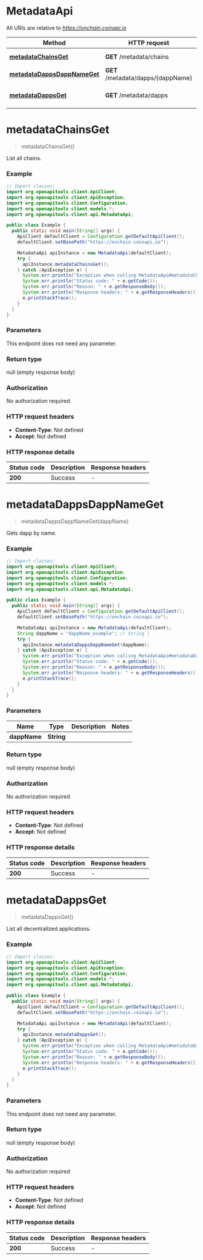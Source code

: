 # MetadataApi

All URIs are relative to *https://onchain.coinapi.io*

| Method | HTTP request | Description |
|------------- | ------------- | -------------|
| [**metadataChainsGet**](MetadataApi.md#metadataChainsGet) | **GET** /metadata/chains | List all chains. |
| [**metadataDappsDappNameGet**](MetadataApi.md#metadataDappsDappNameGet) | **GET** /metadata/dapps/{dappName} | Gets dapp by name. |
| [**metadataDappsGet**](MetadataApi.md#metadataDappsGet) | **GET** /metadata/dapps | List all decentralized applications. |


<a id="metadataChainsGet"></a>
# **metadataChainsGet**
> metadataChainsGet()

List all chains.

### Example
```java
// Import classes:
import org.openapitools.client.ApiClient;
import org.openapitools.client.ApiException;
import org.openapitools.client.Configuration;
import org.openapitools.client.models.*;
import org.openapitools.client.api.MetadataApi;

public class Example {
  public static void main(String[] args) {
    ApiClient defaultClient = Configuration.getDefaultApiClient();
    defaultClient.setBasePath("https://onchain.coinapi.io");

    MetadataApi apiInstance = new MetadataApi(defaultClient);
    try {
      apiInstance.metadataChainsGet();
    } catch (ApiException e) {
      System.err.println("Exception when calling MetadataApi#metadataChainsGet");
      System.err.println("Status code: " + e.getCode());
      System.err.println("Reason: " + e.getResponseBody());
      System.err.println("Response headers: " + e.getResponseHeaders());
      e.printStackTrace();
    }
  }
}
```

### Parameters
This endpoint does not need any parameter.

### Return type

null (empty response body)

### Authorization

No authorization required

### HTTP request headers

 - **Content-Type**: Not defined
 - **Accept**: Not defined

### HTTP response details
| Status code | Description | Response headers |
|-------------|-------------|------------------|
| **200** | Success |  -  |

<a id="metadataDappsDappNameGet"></a>
# **metadataDappsDappNameGet**
> metadataDappsDappNameGet(dappName)

Gets dapp by name.

### Example
```java
// Import classes:
import org.openapitools.client.ApiClient;
import org.openapitools.client.ApiException;
import org.openapitools.client.Configuration;
import org.openapitools.client.models.*;
import org.openapitools.client.api.MetadataApi;

public class Example {
  public static void main(String[] args) {
    ApiClient defaultClient = Configuration.getDefaultApiClient();
    defaultClient.setBasePath("https://onchain.coinapi.io");

    MetadataApi apiInstance = new MetadataApi(defaultClient);
    String dappName = "dappName_example"; // String | 
    try {
      apiInstance.metadataDappsDappNameGet(dappName);
    } catch (ApiException e) {
      System.err.println("Exception when calling MetadataApi#metadataDappsDappNameGet");
      System.err.println("Status code: " + e.getCode());
      System.err.println("Reason: " + e.getResponseBody());
      System.err.println("Response headers: " + e.getResponseHeaders());
      e.printStackTrace();
    }
  }
}
```

### Parameters

| Name | Type | Description  | Notes |
|------------- | ------------- | ------------- | -------------|
| **dappName** | **String**|  | |

### Return type

null (empty response body)

### Authorization

No authorization required

### HTTP request headers

 - **Content-Type**: Not defined
 - **Accept**: Not defined

### HTTP response details
| Status code | Description | Response headers |
|-------------|-------------|------------------|
| **200** | Success |  -  |

<a id="metadataDappsGet"></a>
# **metadataDappsGet**
> metadataDappsGet()

List all decentralized applications.

### Example
```java
// Import classes:
import org.openapitools.client.ApiClient;
import org.openapitools.client.ApiException;
import org.openapitools.client.Configuration;
import org.openapitools.client.models.*;
import org.openapitools.client.api.MetadataApi;

public class Example {
  public static void main(String[] args) {
    ApiClient defaultClient = Configuration.getDefaultApiClient();
    defaultClient.setBasePath("https://onchain.coinapi.io");

    MetadataApi apiInstance = new MetadataApi(defaultClient);
    try {
      apiInstance.metadataDappsGet();
    } catch (ApiException e) {
      System.err.println("Exception when calling MetadataApi#metadataDappsGet");
      System.err.println("Status code: " + e.getCode());
      System.err.println("Reason: " + e.getResponseBody());
      System.err.println("Response headers: " + e.getResponseHeaders());
      e.printStackTrace();
    }
  }
}
```

### Parameters
This endpoint does not need any parameter.

### Return type

null (empty response body)

### Authorization

No authorization required

### HTTP request headers

 - **Content-Type**: Not defined
 - **Accept**: Not defined

### HTTP response details
| Status code | Description | Response headers |
|-------------|-------------|------------------|
| **200** | Success |  -  |

